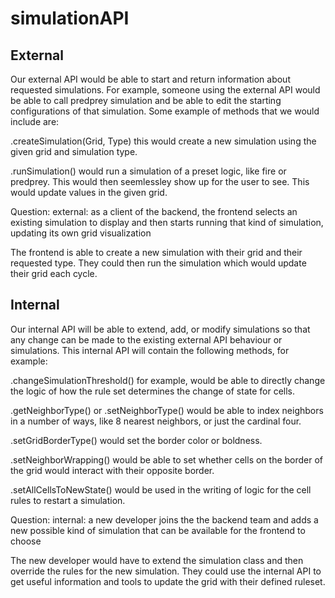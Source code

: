 # simulationAPI
## External
Our external API would be able to start and return information about requested simulations.
For example, someone using the external API would be able to call predprey simulation and be able to edit the starting configurations of that simulation. Some example of methods that we would include are:

.createSimulation(Grid, Type) this would create a new simulation using the given grid and simulation type.

.runSimulation() would run a simulation of a preset logic, like fire or predprey. This would then seemlessley show up for the user to see. This would update values in the given grid.

Question: external: as a client of the backend, the frontend selects an existing simulation to display and then starts running that kind of simulation, updating its own grid visualization

The frontend is able to create a new simulation with their grid and their requested type. They could then run the simulation which would update their grid each cycle.




## Internal
Our internal API will be able to extend, add, or modify simulations so that any change can be made to the existing external API behaviour or simulations. This internal API will contain the following methods, for example:

.changeSimulationThreshold() for example, would be able to directly change the logic of how the rule set determines the change of state for cells.

.getNeighborType() or .setNeighborType() would be able to index neighbors in a number of ways, like 8 nearest neighbors, or just the cardinal four.

.setGridBorderType() would set the border color or boldness.

.setNeighborWrapping() would be able to set whether cells on the border of the grid would interact with their opposite border.

.setAllCellsToNewState() would be used in the writing of logic for the cell rules to restart a simulation.

Question: internal: a new developer joins the the backend team and adds a new possible kind of simulation that can be available for the frontend to choose

The new developer would have to extend the simulation class and then override the rules for the new simulation. They could use the internal API to get useful information and tools to update the grid with their defined ruleset.
